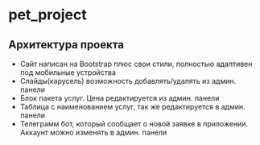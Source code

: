 pet_project
====
Архитектура проекта
-------
* Сайт написан на Bootstrap плюс свои стили, полностью адаптивен под мобильные устройства
* Слайды(карусель) возможность добавлять/удалять из админ. панели
* Блок пакета услуг. Цена редактируется из админ. панели
* Таблица с наименованием услуг, так же редактируется в админ. панели
* Телеграмм бот, который сообщает о новой заявке в приложении. Аккаунт можно изменять в админ. панели
